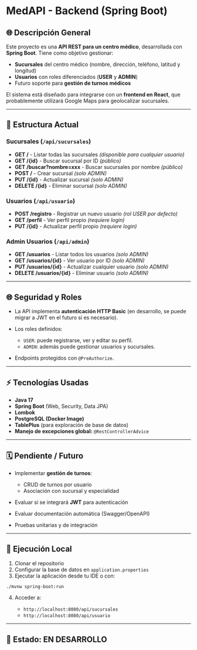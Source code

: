 # MedAPI - Backend (Spring Boot)

## 🌐 Descripción General

Este proyecto es una **API REST para un centro médico**, desarrollada con **Spring Boot**. Tiene como objetivo gestionar:

* **Sucursales** del centro médico (nombre, dirección, teléfono, latitud y longitud)
* **Usuarios** con roles diferenciados (**USER** y **ADMIN**)
* Futuro soporte para **gestión de turnos médicos**

El sistema está diseñado para integrarse con un **frontend en React**, que probablemente utilizará Google Maps para geolocalizar sucursales.

---

## 📂 Estructura Actual

### Sucursales (`/api/sucursales`)

* **GET /** - Listar todas las sucursales *(disponible para cualquier usuario)*
* **GET /{id}** - Buscar sucursal por ID *(público)*
* **GET /buscar?nombre=xxx** - Buscar sucursales por nombre *(público)*
* **POST /** - Crear sucursal *(solo ADMIN)*
* **PUT /{id}** - Actualizar sucursal *(solo ADMIN)*
* **DELETE /{id}** - Eliminar sucursal *(solo ADMIN)*

### Usuarios (`/api/usuario`)

* **POST /registro** - Registrar un nuevo usuario *(rol USER por defecto)*
* **GET /perfil** - Ver perfil propio *(requiere login)*
* **PUT /{id}** - Actualizar perfil propio *(requiere login)*

### Admin Usuarios (`/api/admin`)

* **GET /usuarios** - Listar todos los usuarios *(solo ADMIN)*
* **GET /usuarios/{id}** - Ver usuario por ID *(solo ADMIN)*
* **PUT /usuarios/{id}** - Actualizar cualquier usuario *(solo ADMIN)*
* **DELETE /usuarios/{id}** - Eliminar usuario *(solo ADMIN)*

---

## 🌐 Seguridad y Roles

* La API implementa **autenticación HTTP Basic** (en desarrollo, se puede migrar a JWT en el futuro si es necesario).
* Los roles definidos:

  * `USER`: puede registrarse, ver y editar su perfil.
  * `ADMIN`: además puede gestionar usuarios y sucursales.
* Endpoints protegidos con `@PreAuthorize`.

---

## ⚡ Tecnologías Usadas

* **Java 17**
* **Spring Boot** (Web, Security, Data JPA)
* **Lombok**
* **PostgreSQL (Docker Image)**
* **TablePlus** (para exploración de base de datos)
* **Manejo de excepciones global:** `@RestControllerAdvice`

---

## 🗓️ Pendiente / Futuro

* Implementar **gestión de turnos**:

  * CRUD de turnos por usuario
  * Asociación con sucursal y especialidad
* Evaluar si se integrará **JWT** para autenticación
* Evaluar documentación automática (Swagger/OpenAPI)
* Pruebas unitarias y de integración

---

## 🚀 Ejecución Local

1. Clonar el repositorio
2. Configurar la base de datos en `application.properties`
3. Ejecutar la aplicación desde tu IDE o con:

```bash
./mvnw spring-boot:run
```

4. Acceder a:

   * `http://localhost:8080/api/sucursales`
   * `http://localhost:8080/api/usuario`

---

## 📅 Estado: EN DESARROLLO
